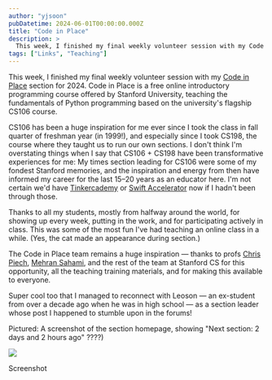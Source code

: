 ```yaml
---
author: "yjsoon"
pubDatetime: 2024-06-01T00:00:00.000Z
title: "Code in Place"
description: >
  This week, I finished my final weekly volunteer session with my Code in Place section for 2024. Code in Place is a free online introductory programmin...
tags: ["Links", "Teaching"]
---
```



This week, I finished my final weekly volunteer session with my [Code in Place](https://codeinplace.stanford.edu) section for 2024. Code in Place is a free online introductory programming course offered by Stanford University, teaching the fundamentals of Python programming based on the university's flagship CS106 course.  
  
CS106 has been a huge inspiration for me ever since I took the class in fall quarter of freshman year (in 1999!), and especially since I took CS198, the course where they taught us to run our own sections. I don't think I'm overstating things when I say that CS106 + CS198 have been transformative experiences for me: My times section leading for CS106 were some of my fondest Stanford memories, and the inspiration and energy from then have informed my career for the last 15–20 years as an educator here. I'm not certain we'd have [Tinkercademy](https://tinkercademy.com) or [Swift Accelerator](https://swiftinsg.org) now if I hadn't been through those.  
  
Thanks to all my students, mostly from halfway around the world, for showing up every week, putting in the work, and for participating actively in class. This was some of the most fun I've had teaching an online class in a while. (Yes, the cat made an appearance during section.)  
  
The Code in Place team remains a huge inspiration — thanks to profs [](https://www.linkedin.com/in/ACoAAAHjAPsB6WeQfowERFz0EBSnHcYfh2ESEhg)[Chris Piech](https://www.linkedin.com/in/chris-piech-44b726a/), [](https://www.linkedin.com/in/ACoAAA9vWJ4BXha3qTnYlwMlVj6K8T4rUIXn6eg)[Mehran Sahami](https://www.linkedin.com/in/mehransahami/), and the rest of the team at Stanford CS for this opportunity, all the teaching training materials, and for making this available to everyone.  
  
Super cool too that I managed to reconnect with Leoson — an ex-student from over a decade ago when he was in high school — as a section leader whose post I happened to stumble upon in the forums!  
  
Pictured: A screenshot of the section homepage, showing "Next section: 2 days and 2 hours ago" ????)

[![](/images/2024/06/code-in-place-screenshot-1024x537.jpg)](https://yjsoon.com/wp-content/uploads/2024/06/code-in-place-screenshot.jpg)

Screenshot